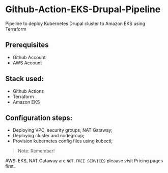 
# Github-Action-EKS-Drupal-Pipeline
Pipeline to deploy Kubernetes Drupal cluster to Amazon EKS using Terraform


## Prerequisites
- Github Account 
- AWS Account 

## Stack used:
- Github Actions
- Terraform
- Amazon EKS



## Configuration steps:
- Deploying VPC, security groups, NAT Gataway;
- Deploying cluster and nodegroup;
- Provision kubernetes config files using kubectl;


> Note: Remember!

AWS: EKS, NAT Gataway are `NOT FREE SERVICES` pleaase visit Pricing pages first.
